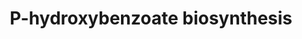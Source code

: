 ---
annotations:
- type: Pathway Ontology
  value: tyrosine metabolic pathway
authors:
- M.Braymer
- MaintBot
- Ddigles
- Egonw
- Mkutmon
- DeSl
- Khanspers
- Eweitz
description: 'This is the proposed pathway for p-hydroxybenzoate biosynthesis in S.
  cerevisiae based on genetic studies and incorporation of radiolabeled intermediates.(CITS:
  [11583838])  SOURCE: SGD pathways, http://pathway.yeastgenome.org/server.html Based
  on http://pathway.yeastgenome.org/biocyc/'
last-edited: 2021-05-26
organisms:
- Saccharomyces cerevisiae
redirect_from:
- /index.php/Pathway:WP315
- /instance/WP315
schema-jsonld:
- '@context': https://schema.org/
  '@id': https://wikipathways.github.io/pathways/WP315.html
  '@type': Dataset
  creator:
    '@type': Organization
    name: WikiPathways
  description: 'This is the proposed pathway for p-hydroxybenzoate biosynthesis in
    S. cerevisiae based on genetic studies and incorporation of radiolabeled intermediates.(CITS:
    [11583838])  SOURCE: SGD pathways, http://pathway.yeastgenome.org/server.html
    Based on http://pathway.yeastgenome.org/biocyc/'
  keywords:
  - 4-coumarate
  - ATP
  - p-coumaroyl-CoA
  - chorismate
  - L-tyrosine
  - acetyl-CoA
  - H2O
  - Coenzyme A
  - p-hydroxyphenylpyruvate
  - NAD
  - 4-hydroxybenzoyl-CoA
  - NH3
  - NADH
  - pyruvate
  - 4-hydroxy-phenyllactate
  - p-hydroxybenzoate
  license: CC0
  name: P-hydroxybenzoate biosynthesis
seo: CreativeWork
title: P-hydroxybenzoate biosynthesis
wpid: WP315
---